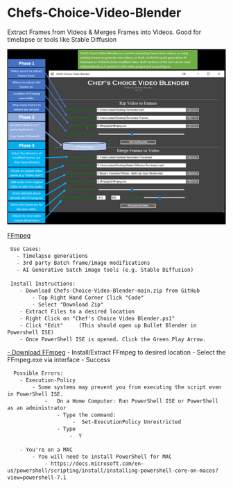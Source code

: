 # Chefs-Choice-Video-Blender
Extract Frames from Videos &amp; Merges Frames into Videos. Good for timelapse or tools like Stable Diffusion

![alt text](https://github.com/Jukari2003/Chefs-Choice-Video-Blender/blob/main/Supporting%20Docs/Chef's%20Choice%20Guide.PNG?raw=true)



[FFmpeg](https://www.ffmpeg.org/download.html) 


     Use Cases:
       - Timelapse generations
       - 3rd party Batch frame/image modifications
       - AI Generative batch image tools (e.g. Stable Diffusion) 
       
     Install Instructions:
        - Download Chefs-Choice-Video-Blender-main.zip from GitHub
            - Top Right Hand Corner Click "Code"
            - Select "Download Zip"
        - Extract Files to a desired location
        - Right Click on "Chef's Choice Video Blender.ps1"
        - Click "Edit"     (This should open up Bullet Blender in Powershell ISE)
        - Once PowerShell ISE is opened. Click the Green Play Arrow.
[- Download FFmpeg](https://www.ffmpeg.org/download.html) 
        - Install/Extract FFmpeg to desired location
        - Select the FFmpeg.exe via interface
        - Success
        

      Possible Errors:
        - Execution-Policy 
            - Some systems may prevent you from executing the script even in PowerShell ISE.
                -   On a Home Computer: Run PowerShell ISE or PowerShell as an administrator
                    - Type the command:
                         -  Set-ExecutionPolicy Unrestricted
                    - Type 
                        -  Y
  
        - You're on a MAC
            - You will need to install PowerShell for MAC
                - https://docs.microsoft.com/en-us/powershell/scripting/install/installing-powershell-core-on-macos?view=powershell-7.1
